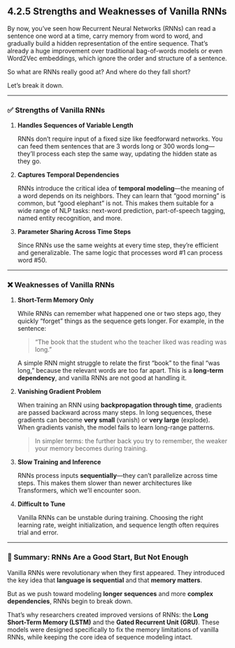 

## **4.2.5 Strengths and Weaknesses of Vanilla RNNs**

By now, you’ve seen how Recurrent Neural Networks (RNNs) can read a sentence one word at a time, carry memory from word to word, and gradually build a hidden representation of the entire sequence. That’s already a huge improvement over traditional bag-of-words models or even Word2Vec embeddings, which ignore the order and structure of a sentence.

So what are RNNs really good at? And where do they fall short?

Let’s break it down.

---

### ✅ **Strengths of Vanilla RNNs**

1. **Handles Sequences of Variable Length**

   RNNs don’t require input of a fixed size like feedforward networks. You can feed them sentences that are 3 words long or 300 words long—they’ll process each step the same way, updating the hidden state as they go.

2. **Captures Temporal Dependencies**

   RNNs introduce the critical idea of **temporal modeling**—the meaning of a word depends on its neighbors. They can learn that “good morning” is common, but “good elephant” is not. This makes them suitable for a wide range of NLP tasks: next-word prediction, part-of-speech tagging, named entity recognition, and more.

3. **Parameter Sharing Across Time Steps**

   Since RNNs use the same weights at every time step, they’re efficient and generalizable. The same logic that processes word #1 can process word #50.

---

### ❌ **Weaknesses of Vanilla RNNs**

1. **Short-Term Memory Only**

   While RNNs can remember what happened one or two steps ago, they quickly “forget” things as the sequence gets longer. For example, in the sentence:

   > “The book that the student who the teacher liked was reading was long.”

   A simple RNN might struggle to relate the first “book” to the final “was long,” because the relevant words are too far apart. This is a **long-term dependency**, and vanilla RNNs are not good at handling it.

2. **Vanishing Gradient Problem**

   When training an RNN using **backpropagation through time**, gradients are passed backward across many steps. In long sequences, these gradients can become **very small** (vanish) or **very large** (explode). When gradients vanish, the model fails to learn long-range patterns.

   > In simpler terms: the further back you try to remember, the weaker your memory becomes during training.

3. **Slow Training and Inference**

   RNNs process inputs **sequentially**—they can’t parallelize across time steps. This makes them slower than newer architectures like Transformers, which we’ll encounter soon.

4. **Difficult to Tune**

   Vanilla RNNs can be unstable during training. Choosing the right learning rate, weight initialization, and sequence length often requires trial and error.

---

### 🔁 Summary: RNNs Are a Good Start, But Not Enough

Vanilla RNNs were revolutionary when they first appeared. They introduced the key idea that **language is sequential** and that **memory matters**.

But as we push toward modeling **longer sequences** and more **complex dependencies**, RNNs begin to break down.

That’s why researchers created improved versions of RNNs: the **Long Short-Term Memory (LSTM)** and the **Gated Recurrent Unit (GRU)**. These models were designed specifically to fix the memory limitations of vanilla RNNs, while keeping the core idea of sequence modeling intact.


